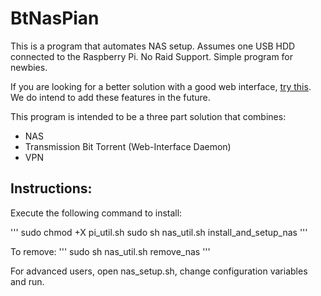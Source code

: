 # BtNasPian

This is a program that automates NAS setup. Assumes one USB HDD connected to the Raspberry Pi.
No Raid Support. Simple program for newbies.

If you are looking for a better solution with a good web interface,
 [try this](https://github.com/gurudigitalsolutions/NAS-Pi). 
 We do intend to add these features in the future.

This program is intended to be a three part solution that combines:
* NAS
* Transmission Bit Torrent (Web-Interface Daemon)
* VPN

## Instructions:

Execute the following command to install:

'''
sudo chmod +X pi_util.sh
sudo sh nas_util.sh install_and_setup_nas
'''

To remove:
'''
sudo sh nas_util.sh remove_nas
'''

For advanced users, open nas_setup.sh, change configuration variables and run.